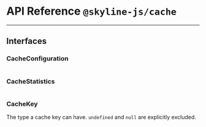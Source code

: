 # API Reference `@skyline-js/cache`

---

## Interfaces

### CacheConfiguration

```ts path="packages/cache/src/lib/interface/cache-configuration.interface.ts"

```

### CacheStatistics

```ts

```

### CacheKey

The type a cache key can have. `undefined` and `null` are explicitly excluded.

```ts

```

